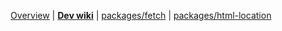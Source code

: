 <div align="center">

<!--prettier-ignore-->
[Overview](https://github.com/jcbhmr/wordle#readme)
| **[Dev wiki](https://github.com/jcbhmr/wordle/tree/main/wiki)**
| [packages/fetch](https://github.com/jcbhmr/wordle/tree/main/packages/fetch)
| [packages/html-location](https://github.com/jcbhmr/wordle/tree/main/packages/html-location)

</div>
